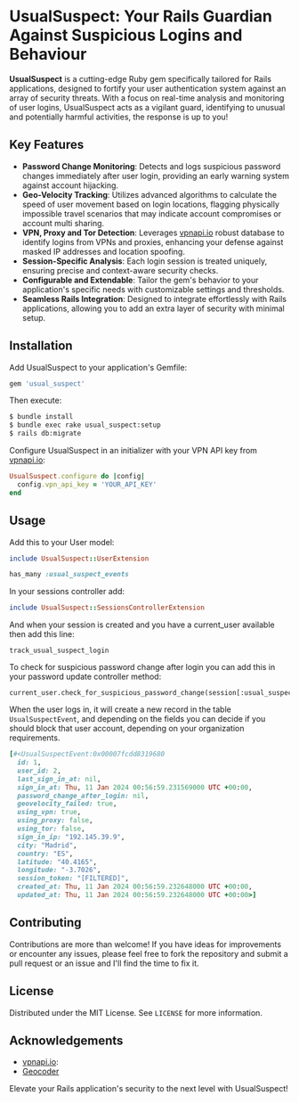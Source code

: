 # UsualSuspect: Your Rails Guardian Against Suspicious Logins and Behaviour

**UsualSuspect** is a cutting-edge Ruby gem specifically tailored for Rails applications, designed to fortify your user authentication system against an array of security threats. With a focus on real-time analysis and monitoring of user logins, UsualSuspect acts as a vigilant guard, identifying to unusual and potentially harmful activities, the response is up to you!

## Key Features

- **Password Change Monitoring**: Detects and logs suspicious password changes immediately after user login, providing an early warning system against account hijacking.
- **Geo-Velocity Tracking**: Utilizes advanced algorithms to calculate the speed of user movement based on login locations, flagging physically impossible travel scenarios that may indicate account compromises or account multi sharing.
- **VPN, Proxy and Tor Detection**: Leverages [vpnapi.io](https://vpnapi.io/api-documentation) robust database to identify logins from VPNs and proxies, enhancing your defense against masked IP addresses and location spoofing.
- **Session-Specific Analysis**: Each login session is treated uniquely, ensuring precise and context-aware security checks.
- **Configurable and Extendable**: Tailor the gem's behavior to your application's specific needs with customizable settings and thresholds.
- **Seamless Rails Integration**: Designed to integrate effortlessly with Rails applications, allowing you to add an extra layer of security with minimal setup.

## Installation

Add UsualSuspect to your application's Gemfile:

```ruby
gem 'usual_suspect'
```

Then execute:

```bash
$ bundle install
$ bundle exec rake usual_suspect:setup
$ rails db:migrate
```

Configure UsualSuspect in an initializer with your VPN API key from [vpnapi.io](https://vpnapi.io/api-documentation):

```ruby
UsualSuspect.configure do |config|
  config.vpn_api_key = 'YOUR_API_KEY'
end
```

## Usage

Add this to your User model:

```ruby
include UsualSuspect::UserExtension

has_many :usual_suspect_events
```

In your sessions controller add:

```ruby
include UsualSuspect::SessionsControllerExtension
```

And when your session is created and you have a current_user available then add this line:

```
track_usual_suspect_login
```

To check for suspicious password change after login you can add this in your password update controller method:
```	
current_user.check_for_suspicious_password_change(session[:usual_suspect_session_token])
```

When the user logs in, it will create a new record in the table `UsualSuspectEvent`, and depending on the fields you can decide if you should block that user account, depending on your organization requirements.

```ruby
[#<UsualSuspectEvent:0x00007fcdd8319680
  id: 1,
  user_id: 2,
  last_sign_in_at: nil,
  sign_in_at: Thu, 11 Jan 2024 00:56:59.231569000 UTC +00:00,
  password_change_after_login: nil,
  geovelocity_failed: true,
  using_vpn: true,
  using_proxy: false,
  using_tor: false,
  sign_in_ip: "192.145.39.9",
  city: "Madrid",
  country: "ES",
  latitude: "40.4165",
  longitude: "-3.7026",
  session_token: "[FILTERED]",
  created_at: Thu, 11 Jan 2024 00:56:59.232648000 UTC +00:00,
  updated_at: Thu, 11 Jan 2024 00:56:59.232648000 UTC +00:00>]
```

## Contributing

Contributions are more than welcome! If you have ideas for improvements or encounter any issues, please feel free to fork the repository and submit a pull request or an issue and I'll find the time to fix it.

## License

Distributed under the MIT License. See `LICENSE` for more information.

## Acknowledgements

- [vpnapi.io](https://vpnapi.io/api-documentation):
- [Geocoder](https://github.com/alexreisner/geocoder)

Elevate your Rails application's security to the next level with UsualSuspect!
